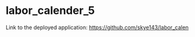 # labor_calender_5


<!-- This is my Advanced CSS Challenge submission, where I have created a professional portfolio by writing the HTML and CSS from scratch. The portfolio will be updated with my work over time. I have utilized my knowledge gained during the first two weeks of my bootcamp to ensure the following requirements are met:

- The website is divided into multiple sections, including About Me, My Work, and Contact Info.
- Functional navigation links have been included at the top of the page, which allow the user to easily navigate to any of the website sections.
- The My Work section includes interactive links that showcase other websites and sample programs.
- I have included a recent photo of myself.
- The My Work section features projects that illustrate my work, including examples of other websites and sample programs.
- The page has been designed to be responsive, ensuring that it works seamlessly across different screen sizes, including tablets and mobile phones.
- I have also added on-hover effects to the links and projects on the page. -->

Link to the deployed application: https://github.com/skye143/labor_calen


